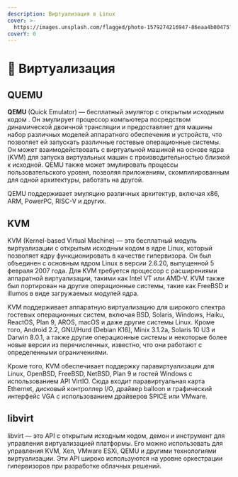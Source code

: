 ```yaml
---
description: Виртуализация в Linux
cover: >-
  https://images.unsplash.com/flagged/photo-1579274216947-86eaa4b00475?crop=entropy&cs=srgb&fm=jpg&ixid=M3wxOTcwMjR8MHwxfHNlYXJjaHw0fHxzZXJ2ZXJ8ZW58MHx8fHwxNzA3MDExMDc3fDA&ixlib=rb-4.0.3&q=85
coverY: 0
---
```


# 🧬 Виртуализация

## QUEMU

**QEMU** (Quick Emulator) — бесплатный эмулятор с открытым исходным кодом . Он эмулирует процессор компьютера посредством динамической двоичной трансляции и предоставляет для машины набор различных моделей аппаратного обеспечения и устройств, что позволяет ей запускать различные гостевые операционные системы. Он может взаимодействовать с виртуальной машиной на основе ядра (KVM) для запуска виртуальных машин с производительностью близкой к исходной. QEMU также может эмулировать процессы пользовательского уровня, позволяя приложениям, скомпилированным для одной архитектуры, работать на другой.

QEMU поддерживает эмуляцию различных архитектур, включая x86, ARM, PowerPC, RISC-V и других.

## KVM

KVM (Kernel-based Virtual Machine) — это бесплатный модуль виртуализации с открытым исходным кодом в ядре Linux, который позволяет ядру функционировать в качестве гипервизора. Он был объединен с основным ядром Linux в версии 2.6.20, выпущенной 5 февраля 2007 года. Для KVM требуется процессор с расширениями аппаратной виртуализации, такими как Intel VT или AMD-V. KVM также был портирован на другие операционные системы, такие как FreeBSD и illumos в виде загружаемых модулей ядра.

KVM поддерживает аппаратную виртуализацию для широкого спектра гостевых операционных систем, включая BSD, Solaris, Windows, Haiku, ReactOS, Plan 9, AROS, macOS и даже другие системы Linux. Кроме того, Android 2.2, GNU/Hurd (Debian K16), Minix 3.1.2a, Solaris 10 U3 и Darwin 8.0.1, а также другие операционные системы и некоторые более новые версии из перечисленных, известно, что они работают с определенными ограничениями.

Кроме того, KVM обеспечивает поддержку паравиртуализации для Linux, OpenBSD, FreeBSD, NetBSD, Plan 9 и гостей Windows с использованием API VirtIO. Сюда входит паравиртуальная карта Ethernet, дисковый контроллер I/O, драйвер balloon и графический интерфейс VGA с использованием драйверов SPICE или VMware.

## libvirt

libvirt — это API с открытым исходным кодом, демон и инструмент для управления виртуализацией платформы. Его можно использовать для управления KVM, Xen, VMware ESXi, QEMU и другими технологиями виртуализации. Эти API широко используются на уровне оркестрации гипервизоров при разработке облачных решений.
